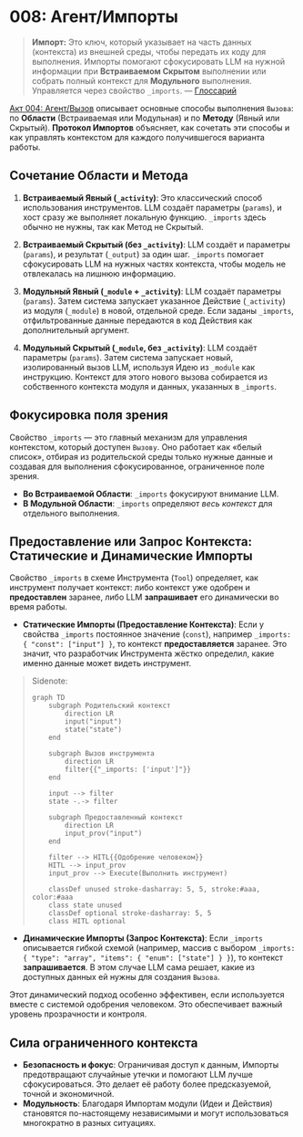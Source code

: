 # 008: Агент/Импорты

> **Импорт:** Это ключ, который указывает на часть данных (контекста) из внешней среды, чтобы передать их коду для выполнения. Импорты помогают сфокусировать LLM на нужной информации при **Встраиваемом Скрытом** выполнении или собрать полный контекст для **Модульного** выполнения. Управляется через свойство `_imports`. — [Глоссарий](./000_glossary.md)

[Акт 004: Агент/Вызов](./004_agent_call.md) описывает основные способы выполнения `Вызова`: по **Области** (Встраиваемая или Модульная) и по **Методу** (Явный или Скрытый). **Протокол Импортов** объясняет, как сочетать эти способы и как управлять контекстом для каждого получившегося варианта работы.

## Сочетание Области и Метода

1.  **Встраиваемый Явный (`_activity`)**: Это классический способ использования инструментов. LLM создаёт параметры (`params`), и хост сразу же выполняет локальную функцию. `_imports` здесь обычно не нужны, так как Метод не Скрытый.

2.  **Встраиваемый Скрытый (без `_activity`)**: LLM создаёт и параметры (`params`), и результат (`_output`) за один шаг. `_imports` помогает сфокусировать LLM на нужных частях контекста, чтобы модель не отвлекалась на лишнюю информацию.

3.  **Модульный Явный (`_module` + `_activity`)**: LLM создаёт параметры (`params`). Затем система запускает указанное Действие (`_activity`) из модуля (`_module`) в новой, отдельной среде. Если заданы `_imports`, отфильтрованные данные передаются в код Действия как дополнительный аргумент.

4.  **Модульный Скрытый (`_module`, без `_activity`)**: LLM создаёт параметры (`params`). Затем система запускает новый, изолированный вызов LLM, используя Идею из `_module` как инструкцию. Контекст для этого нового вызова собирается из собственного контекста модуля и данных, указанных в `_imports`.

## Фокусировка поля зрения

Свойство `_imports` — это главный механизм для управления контекстом, который доступен `Вызову`. Оно работает как «белый список», отбирая из родительской среды только нужные данные и создавая для выполнения сфокусированное, ограниченное поле зрения.

- **Во Встраиваемой Области**: `_imports` фокусируют внимание LLM.
- **В Модульной Области**: `_imports` определяют _весь контекст_ для отдельного выполнения.

## Предоставление или Запрос Контекста: Статические и Динамические Импорты

Свойство `_imports` в схеме Инструмента (`Tool`) определяет, как инструмент получает контекст: либо контекст уже одобрен и **предоставлен** заранее, либо LLM **запрашивает** его динамически во время работы.

- **Статические Импорты (Предоставление Контекста)**: Если у свойства `_imports` постоянное значение (`const`), например `_imports: { "const": ["input"] }`, то контекст **предоставляется** заранее. Это значит, что разработчик Инструмента жёстко определил, какие именно данные может видеть инструмент.

> Sidenote:
> 
> ```mermaid
> graph TD
>     subgraph Родительский контекст
>         direction LR
>         input("input")
>         state("state")
>     end
> 
>     subgraph Вызов инструмента
>         direction LR
>         filter{{"_imports: ['input']"}}
>     end
> 
>     input --> filter
>     state -.-> filter
> 
>     subgraph Предоставленный контекст
>         direction LR
>         input_prov("input")
>     end
> 
>     filter --> HITL{{Одобрение человеком}}
>     HITL --> input_prov
>     input_prov --> Execute(Выполнить инструмент)
> 
>     classDef unused stroke-dasharray: 5, 5, stroke:#aaa, color:#aaa
>     class state unused
>     classDef optional stroke-dasharray: 5, 5
>     class HITL optional
> ```

- **Динамические Импорты (Запрос Контекста)**: Если `_imports` описывается гибкой схемой (например, массив с выбором `_imports: { "type": "array", "items": { "enum": ["state"] } }`), то контекст **запрашивается**. В этом случае LLM сама решает, какие из доступных данных ей нужны для создания `Вызова`.

Этот динамический подход особенно эффективен, если используется вместе с системой одобрения человеком. Это обеспечивает важный уровень прозрачности и контроля.

## Сила ограниченного контекста

- **Безопасность и фокус**: Ограничивая доступ к данным, Импорты предотвращают случайные утечки и помогают LLM лучше сфокусироваться. Это делает её работу более предсказуемой, точной и экономичной.
- **Модульность**: Благодаря Импортам модули (Идеи и Действия) становятся по-настоящему независимыми и могут использоваться многократно в разных ситуациях.